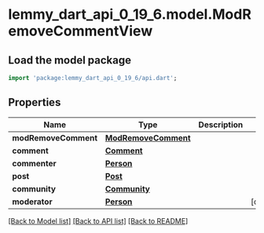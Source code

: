 # lemmy_dart_api_0_19_6.model.ModRemoveCommentView

## Load the model package
```dart
import 'package:lemmy_dart_api_0_19_6/api.dart';
```

## Properties
Name | Type | Description | Notes
------------ | ------------- | ------------- | -------------
**modRemoveComment** | [**ModRemoveComment**](ModRemoveComment.md) |  | 
**comment** | [**Comment**](Comment.md) |  | 
**commenter** | [**Person**](Person.md) |  | 
**post** | [**Post**](Post.md) |  | 
**community** | [**Community**](Community.md) |  | 
**moderator** | [**Person**](Person.md) |  | [optional] 

[[Back to Model list]](../README.md#documentation-for-models) [[Back to API list]](../README.md#documentation-for-api-endpoints) [[Back to README]](../README.md)


